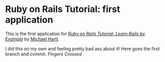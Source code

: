 # Ruby on Rails Tutorial: first application

This is the first application for
[*Ruby on Rails Tutorial: Learn Rails by Example*](http://railstutorial.org/)
by [Michael Hartl](http://michaelhartl.com/).

I did this on my own and feeling pretty bad ass about it! Here goes the first branch
and commit. *Fingers Crossed*